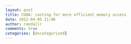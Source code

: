 ```yaml
---
layout: post
title: CUDA: casting for more efficient memory access
date: 2012-04-05 11:06
author: randallr
comments: true
categories: [Uncategorized]
---
```


